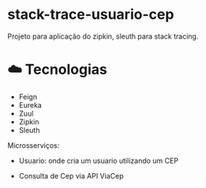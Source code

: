 # stack-trace-usuario-cep
Projeto para aplicação do zipkin, sleuth para stack tracing. 

# :cloud: Tecnologias
- Feign
- Eureka
- Zuul
- Zipkin
- Sleuth

Microsserviços:
- Usuario: onde cria um usuario utilizando um CEP



- Consulta de Cep via API ViaCep
